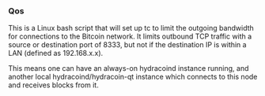 ### Qos ###

This is a Linux bash script that will set up tc to limit the outgoing bandwidth for connections to the Bitcoin network. It limits outbound TCP traffic with a source or destination port of 8333, but not if the destination IP is within a LAN (defined as 192.168.x.x).

This means one can have an always-on hydracoind instance running, and another local hydracoind/hydracoin-qt instance which connects to this node and receives blocks from it.
